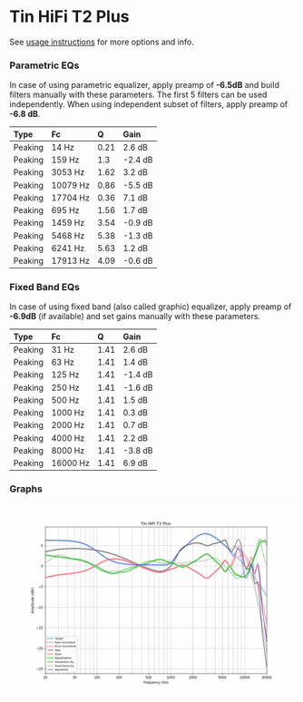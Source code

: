 # Tin HiFi T2 Plus
See [usage instructions](https://github.com/jaakkopasanen/AutoEq#usage) for more options and info.

### Parametric EQs
In case of using parametric equalizer, apply preamp of **-6.5dB** and build filters manually
with these parameters. The first 5 filters can be used independently.
When using independent subset of filters, apply preamp of **-6.8 dB**.

| Type    | Fc       |    Q | Gain    |
|:--------|:---------|:-----|:--------|
| Peaking | 14 Hz    | 0.21 | 2.6 dB  |
| Peaking | 159 Hz   | 1.3  | -2.4 dB |
| Peaking | 3053 Hz  | 1.62 | 3.2 dB  |
| Peaking | 10079 Hz | 0.86 | -5.5 dB |
| Peaking | 17704 Hz | 0.36 | 7.1 dB  |
| Peaking | 695 Hz   | 1.56 | 1.7 dB  |
| Peaking | 1459 Hz  | 3.54 | -0.9 dB |
| Peaking | 5468 Hz  | 5.38 | -1.3 dB |
| Peaking | 6241 Hz  | 5.63 | 1.2 dB  |
| Peaking | 17913 Hz | 4.09 | -0.6 dB |

### Fixed Band EQs
In case of using fixed band (also called graphic) equalizer, apply preamp of **-6.9dB**
(if available) and set gains manually with these parameters.

| Type    | Fc       |    Q | Gain    |
|:--------|:---------|:-----|:--------|
| Peaking | 31 Hz    | 1.41 | 2.6 dB  |
| Peaking | 63 Hz    | 1.41 | 1.4 dB  |
| Peaking | 125 Hz   | 1.41 | -1.4 dB |
| Peaking | 250 Hz   | 1.41 | -1.6 dB |
| Peaking | 500 Hz   | 1.41 | 1.5 dB  |
| Peaking | 1000 Hz  | 1.41 | 0.3 dB  |
| Peaking | 2000 Hz  | 1.41 | 0.7 dB  |
| Peaking | 4000 Hz  | 1.41 | 2.2 dB  |
| Peaking | 8000 Hz  | 1.41 | -3.8 dB |
| Peaking | 16000 Hz | 1.41 | 6.9 dB  |

### Graphs
![](./Tin%20HiFi%20T2%20Plus.png)